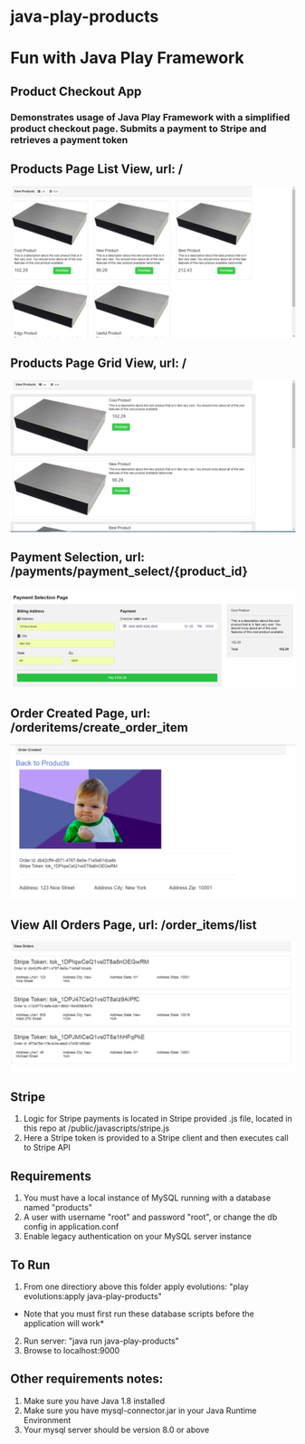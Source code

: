 # java-play-products

# Fun with Java Play Framework
## Product Checkout App

### Demonstrates usage of Java Play Framework with a simplified product checkout page. Submits a payment to Stripe and retrieves a payment token

## Products Page List View, url: /
![Alt text](https://github.com/humanalgorithm/java-play-products/blob/master/screenshots/products_page_grid.png "Products Page list view")
  
## Products Page Grid View, url: /
![Alt text](https://github.com/humanalgorithm/java-play-products/blob/master/screenshots/products_page_list.png "Products Page list view")
   
 ## Payment Selection, url: /payments/payment_select/{product_id}
![Alt text](https://github.com/humanalgorithm/java-play-products/blob/master/screenshots/payment_selection_page.png "Payment selection page")
 
 ## Order Created Page, url: /orderitems/create_order_item 
![Alt text](https://github.com/humanalgorithm/java-play-products/blob/master/screenshots/order_created_page.png "Order Created Page")

 ## View All Orders Page, url: /order_items/list
![Alt text](https://github.com/humanalgorithm/java-play-products/blob/master/screenshots/orders_list_page.png "Order List Page")

## Stripe
1. Logic for Stripe payments is located in Stripe provided .js file, located in this repo at /public/javascripts/stripe.js
2. Here a Stripe token is provided to a Stripe client and then executes call to Stripe API

## Requirements
1. You must have a local instance of MySQL running with a database named "products"
2. A user with username "root" and password "root", or change the db config in application.conf
3. Enable legacy authentication on your MySQL server instance

## To Run
 1. From one directiory above this folder apply evolutions: "play evolutions:apply java-play-products"
   + Note that you must first run these database scripts before the application will work*
 2. Run server: "java run java-play-products"
 3. Browse to localhost:9000
 
 ## Other requirements notes:
 1. Make sure you have Java 1.8 installed
 2. Make sure you have mysql-connector.jar in your Java Runtime Environment
 3. Your mysql server should be version 8.0 or above
